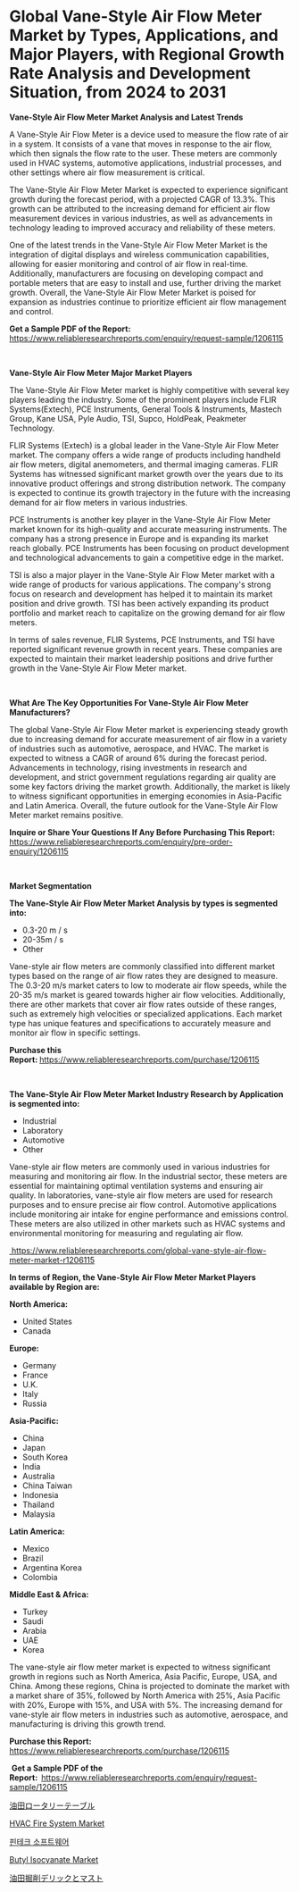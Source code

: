 <p><h1>Global Vane-Style Air Flow Meter Market by Types, Applications, and Major Players, with Regional Growth Rate Analysis and Development Situation, from 2024 to 2031</h1></p><p><strong>Vane-Style Air Flow Meter Market Analysis and Latest Trends</strong></p>
<p><p>A Vane-Style Air Flow Meter is a device used to measure the flow rate of air in a system. It consists of a vane that moves in response to the air flow, which then signals the flow rate to the user. These meters are commonly used in HVAC systems, automotive applications, industrial processes, and other settings where air flow measurement is critical.</p><p>The Vane-Style Air Flow Meter Market is expected to experience significant growth during the forecast period, with a projected CAGR of 13.3%. This growth can be attributed to the increasing demand for efficient air flow measurement devices in various industries, as well as advancements in technology leading to improved accuracy and reliability of these meters.</p><p>One of the latest trends in the Vane-Style Air Flow Meter Market is the integration of digital displays and wireless communication capabilities, allowing for easier monitoring and control of air flow in real-time. Additionally, manufacturers are focusing on developing compact and portable meters that are easy to install and use, further driving the market growth. Overall, the Vane-Style Air Flow Meter Market is poised for expansion as industries continue to prioritize efficient air flow management and control.</p></p>
<p><strong>Get a Sample PDF of the Report:&nbsp;</strong> <a href="https://www.reliableresearchreports.com/enquiry/request-sample/1206115">https://www.reliableresearchreports.com/enquiry/request-sample/1206115</a></p>
<p>&nbsp;</p>
<p><strong>Vane-Style Air Flow Meter Major Market Players</strong></p>
<p><p>The Vane-Style Air Flow Meter market is highly competitive with several key players leading the industry. Some of the prominent players include FLIR Systems(Extech), PCE Instruments, General Tools & Instruments, Mastech Group, Kane USA, Pyle Audio, TSI, Supco, HoldPeak, Peakmeter Technology.</p><p>FLIR Systems (Extech) is a global leader in the Vane-Style Air Flow Meter market. The company offers a wide range of products including handheld air flow meters, digital anemometers, and thermal imaging cameras. FLIR Systems has witnessed significant market growth over the years due to its innovative product offerings and strong distribution network. The company is expected to continue its growth trajectory in the future with the increasing demand for air flow meters in various industries.</p><p>PCE Instruments is another key player in the Vane-Style Air Flow Meter market known for its high-quality and accurate measuring instruments. The company has a strong presence in Europe and is expanding its market reach globally. PCE Instruments has been focusing on product development and technological advancements to gain a competitive edge in the market.</p><p>TSI is also a major player in the Vane-Style Air Flow Meter market with a wide range of products for various applications. The company's strong focus on research and development has helped it to maintain its market position and drive growth. TSI has been actively expanding its product portfolio and market reach to capitalize on the growing demand for air flow meters.</p><p>In terms of sales revenue, FLIR Systems, PCE Instruments, and TSI have reported significant revenue growth in recent years. These companies are expected to maintain their market leadership positions and drive further growth in the Vane-Style Air Flow Meter market.</p></p>
<p>&nbsp;</p>
<p><strong>What Are The Key Opportunities For Vane-Style Air Flow Meter Manufacturers?</strong></p>
<p><p>The global Vane-Style Air Flow Meter market is experiencing steady growth due to increasing demand for accurate measurement of air flow in a variety of industries such as automotive, aerospace, and HVAC. The market is expected to witness a CAGR of around 6% during the forecast period. Advancements in technology, rising investments in research and development, and strict government regulations regarding air quality are some key factors driving the market growth. Additionally, the market is likely to witness significant opportunities in emerging economies in Asia-Pacific and Latin America. Overall, the future outlook for the Vane-Style Air Flow Meter market remains positive.</p></p>
<p><strong>Inquire or Share Your Questions If Any Before Purchasing This Report:</strong> <a href="https://www.reliableresearchreports.com/enquiry/pre-order-enquiry/1206115">https://www.reliableresearchreports.com/enquiry/pre-order-enquiry/1206115</a></p>
<p>&nbsp;</p>
<p><strong>Market Segmentation</strong></p>
<p><strong>The Vane-Style Air Flow Meter Market Analysis by types is segmented into:</strong></p>
<p><ul><li>0.3-20 m / s</li><li>20-35m / s</li><li>Other</li></ul></p>
<p><p>Vane-style air flow meters are commonly classified into different market types based on the range of air flow rates they are designed to measure. The 0.3-20 m/s market caters to low to moderate air flow speeds, while the 20-35 m/s market is geared towards higher air flow velocities. Additionally, there are other markets that cover air flow rates outside of these ranges, such as extremely high velocities or specialized applications. Each market type has unique features and specifications to accurately measure and monitor air flow in specific settings.</p></p>
<p><strong>Purchase this Report:&nbsp;</strong><a href="https://www.reliableresearchreports.com/purchase/1206115">https://www.reliableresearchreports.com/purchase/1206115</a></p>
<p>&nbsp;</p>
<p><strong>The Vane-Style Air Flow Meter Market Industry Research by Application is segmented into:</strong></p>
<p><ul><li>Industrial</li><li>Laboratory</li><li>Automotive</li><li>Other</li></ul></p>
<p><p>Vane-style air flow meters are commonly used in various industries for measuring and monitoring air flow. In the industrial sector, these meters are essential for maintaining optimal ventilation systems and ensuring air quality. In laboratories, vane-style air flow meters are used for research purposes and to ensure precise air flow control. Automotive applications include monitoring air intake for engine performance and emissions control. These meters are also utilized in other markets such as HVAC systems and environmental monitoring for measuring and regulating air flow.</p></p>
<p><a href="https://www.reliableresearchreports.com/global-vane-style-air-flow-meter-market-r1206115">&nbsp;https://www.reliableresearchreports.com/global-vane-style-air-flow-meter-market-r1206115</a></p>
<p><strong>In terms of Region, the Vane-Style Air Flow Meter Market Players available by Region are:</strong></p>
<p>
    <p> <strong> North America: </strong>
        <ul>
            <li>United States</li>
            <li>Canada</li>
        </ul>
        </p> 
    <p> <strong> Europe: </strong>
        <ul>
            <li>Germany</li>
            <li>France</li>
            <li>U.K.</li>
            <li>Italy</li>
            <li>Russia</li>
        </ul>
        </p> 
    <p> <strong> Asia-Pacific: </strong>
        <ul>
            <li>China</li>
            <li>Japan</li>
            <li>South Korea</li>
            <li>India</li>
            <li>Australia</li>
            <li>China Taiwan</li>
            <li>Indonesia</li>
            <li>Thailand</li>
            <li>Malaysia</li>
        </ul>
        </p> 
    <p> <strong> Latin America: </strong>
        <ul>
            <li>Mexico</li>
            <li>Brazil</li>
            <li>Argentina Korea</li>
            <li>Colombia</li>
        </ul>
        </p> 
    <p> <strong> Middle East & Africa: </strong>
        <ul>
            <li>Turkey</li>
            <li>Saudi</li>
            <li>Arabia</li>
            <li>UAE</li>
            <li>Korea</li>
        </ul>
    </p>
    </p>
<p><p>The vane-style air flow meter market is expected to witness significant growth in regions such as North America, Asia Pacific, Europe, USA, and China. Among these regions, China is projected to dominate the market with a market share of 35%, followed by North America with 25%, Asia Pacific with 20%, Europe with 15%, and USA with 5%. The increasing demand for vane-style air flow meters in industries such as automotive, aerospace, and manufacturing is driving this growth trend.</p></p>
<p><strong>Purchase this Report: </strong><a href="https://www.reliableresearchreports.com/purchase/1206115">https://www.reliableresearchreports.com/purchase/1206115</a></p>
<p>&nbsp;<strong>Get a Sample PDF of the Report:&nbsp;&nbsp;</strong><a href="https://www.reliableresearchreports.com/enquiry/request-sample/1206115">https://www.reliableresearchreports.com/enquiry/request-sample/1206115</a></p>
<p><strong></strong></p>
<p><p><a href="https://github.com/pepo3k/Market-Research-Report-List-1/blob/main/538658242317.md">油田ロータリーテーブル</a></p><p><a href="https://github.com/nicholepatriciadoylenwnrjr0/Market-Research-Report-List-2/blob/main/hvac-fire-system-market.md">HVAC Fire System Market</a></p><p><a href="https://medium.com/@sybleferry/%ED%95%80%ED%85%8C%ED%81%AC-%EC%86%8C%ED%94%84%ED%8A%B8%EC%9B%A8%EC%96%B4-%EC%8B%9C%EC%9E%A5-%EC%8B%9C%EC%9E%A5-%EC%A0%90%EC%9C%A0%EC%9C%A8-%EC%8B%9C%EC%9E%A5-%ED%8A%B8%EB%A0%8C%EB%93%9C-%EB%B0%8F-%EB%AF%B8%EB%9E%98-%EC%84%B1%EC%9E%A5-%ED%83%90%EC%83%89-b1368e77b99d">핀테크 소프트웨어</a></p><p><a href="https://issuu.com/reportprime-2/docs/butyl-isocyanate-market-size-2030.pptx">Butyl Isocyanate Market</a></p><p><a href="https://github.com/nemesis2824/Market-Research-Report-List-1/blob/main/653754342318.md">油田掘削デリックとマスト</a></p></p>